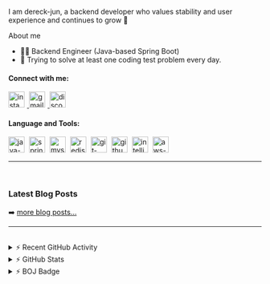 I am dereck-jun, a backend developer who values stability and user experience and continues to grow 🌱

About me

- 🧑‍💻 Backend Engineer (Java-based Spring Boot)
- 💪 Trying to solve at least one coding test problem every day.

#### Connect with me:

<a href="https://www.instagram.com/dereck_yjun/" target="_blank">
<img width="32" height="32" alt="instagram-icon" src="https://github.com/user-attachments/assets/2fc8adc5-b37f-4d4f-815f-97473f540526" style="margin-right:5px;"/>
</a>

<a href="mailto:dereckjun2173@gmail.com" target="_blank">
<img width="32" height="32" alt="gmail-icon" src="https://github.com/user-attachments/assets/b796ebc5-5ed8-423f-8dfe-d26a12ab0fa0" style="margin-right:5px;"/>
</a>

<a href="https://discord.com/users/dereck_2173" target="_blank">
<img width="32" height="32" alt="discord-icon" src="https://github.com/user-attachments/assets/005298ae-9c12-4e66-b69a-4d483e599708" style="margin-right:5px;"/>
</a>

<br/>

#### Language and Tools:

<img width="32" height="32" alt="java-icon" src="https://github.com/user-attachments/assets/adb795f5-6a0f-47ac-8484-ac366742db75" style="margin-right:5px;"/>
<img width="32" height="32" alt="springBoot-icon" src="https://github.com/user-attachments/assets/e46d0be6-dbd3-4ce3-a49f-b991d506180a" style="margin-right:5px;"/>
<img width="32" height="32" alt="mysql-icon" src="https://github.com/user-attachments/assets/02f25096-2c5c-479c-90b3-d9e56bfbe6f3" style="margin-right:5px;"/>
<img width="32" height="32" alt="redis-icon" src="https://github.com/user-attachments/assets/54e7e6d3-1906-4faf-b3b0-da18cd9df9d0" style="margin-right:5px;"/>
<img width="32" height="32" alt="git-icon" src="https://github.com/user-attachments/assets/c4b51494-5a11-4e02-9fb6-c825ba9c79e0" style="margin-right:5px;"/>
<img width="32" height="32" alt="github-icon" src="https://github.com/user-attachments/assets/752a9f7b-457f-4224-bfc3-7cef82b0b9dc" style="margin-right:5px;"/>
<img width="32" height="32" alt="intelliJIdea-icon" src="https://github.com/user-attachments/assets/78e5175c-f9de-4da6-99bc-1ce0a7ae77e2" style="margin-right:5px;"/>
<img width="32" height="32" alt="aws-icon" src="https://github.com/user-attachments/assets/3b38108f-8f45-4e1e-9805-6bafa1819063" style="margin-right:5px;"/>

<hr />

<br />

### Latest Blog Posts

<!-- BLOG-POST-LIST:START -->
<!-- BLOG-POST-LIST:END -->
➡️ <a href="https://velog.io/@dereck-jun/posts">more blog posts...</a>

<hr />

<br />

<details> 
  <summary>⚡️ Recent GitHub Activity</summary>
  <!--START_SECTION:activity-->
1. 🎉 Merged PR [#2](https://github.com/dereck-jun/loan-assessment/pull/2) in [dereck-jun/loan-assessment](https://github.com/dereck-jun/loan-assessment)
2. 💪 Opened PR [#2](https://github.com/dereck-jun/loan-assessment/pull/2) in [dereck-jun/loan-assessment](https://github.com/dereck-jun/loan-assessment)
3. 🎉 Merged PR [#1](https://github.com/dereck-jun/loan-assessment/pull/1) in [dereck-jun/loan-assessment](https://github.com/dereck-jun/loan-assessment)
4. 💪 Opened PR [#1](https://github.com/dereck-jun/loan-assessment/pull/1) in [dereck-jun/loan-assessment](https://github.com/dereck-jun/loan-assessment)
5. 🎉 Merged PR [#8](https://github.com/dereck-jun/p2p-loan-assessment/pull/8) in [dereck-jun/p2p-loan-assessment](https://github.com/dereck-jun/p2p-loan-assessment)
  <!--END_SECTION:activity-->
</details>

<details> 
  <summary>⚡️ GitHub Stats</summary>
  <img alt="dereck-jun's GitHub stats" src="https://github-readme-stats.vercel.app/api?username=dereck-jun&hide=stars,issues&show=reviews&show_icons=true&theme=ambient_gradient"/>
</details>

<details> 
  <summary>⚡️ BOJ Badge</summary>
  <img alt="dereckjun2173-boj-badge" src="http://mazassumnida.wtf/api/v2/generate_badge?boj=dereck2173" />
</details>






